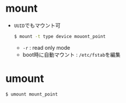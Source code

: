 # mount
- `UUID`でもマウント可
    ~~~bash
    $ mount -t type device mouont_point
    ~~~
    - `-r` : read only mode
    - boot時に自動マウント : `/etc/fstab`を編集
# umount
~~~bash
$ umount mount_point
~~~